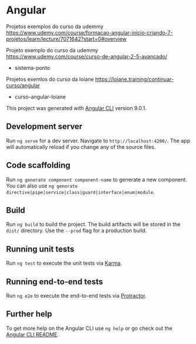 # Angular

Projetos exemplos do curso da udemmy https://www.udemy.com/course/formacao-angular-inicio-criando-7-projetos/learn/lecture/7071642?start=0#overview

Projeto exemplo do curso da udemmy https://www.udemy.com/course/curso-de-angular-2-5-avancado/
- sistema-ponto

Projetos exemlos do curso da loiane https://loiane.training/continuar-curso/angular
- curso-angular-loiane



This project was generated with [Angular CLI](https://github.com/angular/angular-cli) version 9.0.1.

## Development server

Run `ng serve` for a dev server. Navigate to `http://localhost:4200/`. The app will automatically reload if you change any of the source files.

## Code scaffolding

Run `ng generate component component-name` to generate a new component. You can also use `ng generate directive|pipe|service|class|guard|interface|enum|module`.

## Build

Run `ng build` to build the project. The build artifacts will be stored in the `dist/` directory. Use the `--prod` flag for a production build.

## Running unit tests

Run `ng test` to execute the unit tests via [Karma](https://karma-runner.github.io).

## Running end-to-end tests

Run `ng e2e` to execute the end-to-end tests via [Protractor](http://www.protractortest.org/).

## Further help

To get more help on the Angular CLI use `ng help` or go check out the [Angular CLI README](https://github.com/angular/angular-cli/blob/master/README.md).
